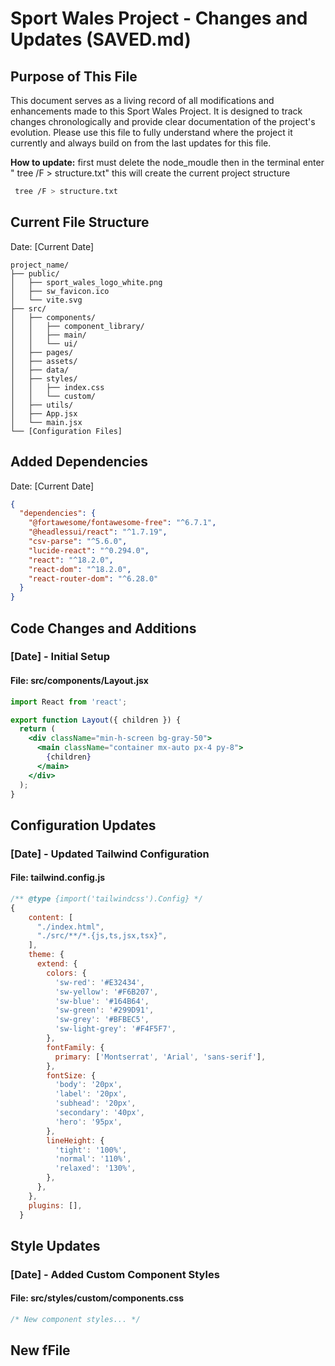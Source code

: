 # Sport Wales Project - Changes and Updates (SAVED.md)

## Purpose of This File

This document serves as a living record of all modifications and enhancements made to this Sport Wales Project. It is designed to track changes chronologically and provide clear documentation of the project's evolution. Please use this file to fully understand where the project it currently and always build on from the last updates for this file. 


**How to update:**  first must delete the node_moudle then in the terminal enter " tree /F > structure.txt" this will create the current project structure

```bash
 tree /F > structure.txt
```
## Current File Structure
Date: [Current Date]
```
project_name/
├── public/
│   ├── sport_wales_logo_white.png
│   ├── sw_favicon.ico
│   └── vite.svg
├── src/
│   ├── components/
│   │   ├── component_library/
│   │   ├── main/
│   │   └── ui/
│   ├── pages/
│   ├── assets/
│   ├── data/
│   ├── styles/
│   │   ├── index.css
│   │   └── custom/
│   ├── utils/
│   ├── App.jsx
│   └── main.jsx
└── [Configuration Files]

```

## Added Dependencies
Date: [Current Date]

```json
{
  "dependencies": {
    "@fortawesome/fontawesome-free": "^6.7.1",
    "@headlessui/react": "^1.7.19",
    "csv-parse": "^5.6.0",
    "lucide-react": "^0.294.0",
    "react": "^18.2.0",
    "react-dom": "^18.2.0",
    "react-router-dom": "^6.28.0"
  }
}
```

## Code Changes and Additions

### [Date] - Initial Setup
#### File: src/components/Layout.jsx
```jsx
import React from 'react';

export function Layout({ children }) {
  return (
    <div className="min-h-screen bg-gray-50">
      <main className="container mx-auto px-4 py-8">
        {children}
      </main>
    </div>
  );
}
```



## Configuration Updates

### [Date] - Updated Tailwind Configuration
#### File: tailwind.config.js
```javascript
/** @type {import('tailwindcss').Config} */
{
    content: [
      "./index.html",
      "./src/**/*.{js,ts,jsx,tsx}",
    ],
    theme: {
      extend: {
        colors: {
          'sw-red': '#E32434',
          'sw-yellow': '#F6B207',
          'sw-blue': '#164B64',
          'sw-green': '#299D91',
          'sw-grey': '#BFBEC5',
          'sw-light-grey': '#F4F5F7',
        },
        fontFamily: {
          primary: ['Montserrat', 'Arial', 'sans-serif'],
        },
        fontSize: {
          'body': '20px',
          'label': '20px',
          'subhead': '20px',
          'secondary': '40px',
          'hero': '95px',
        },
        lineHeight: {
          'tight': '100%',
          'normal': '110%',
          'relaxed': '130%',
        },
      },
    },
    plugins: [],
  }
```

## Style Updates

### [Date] - Added Custom Component Styles
#### File: src/styles/custom/components.css
```css
/* New component styles... */


```

## New fFile
